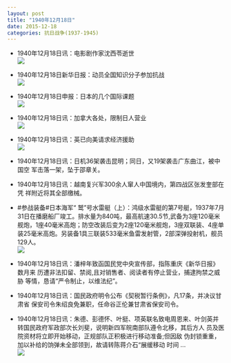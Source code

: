 ```yaml
---
layout: post
title: "1940年12月18日"
date: 2015-12-18
categories: 抗日战争(1937-1945)
---
```


<meta name="referrer" content="no-referrer" />

- 1940年12月18日讯：电影剧作家沈西苓逝世 <br/><img src="https://ww4.sinaimg.cn/large/aca367d8jw1ez47qv3mnbj20hq058756.jpg" />

- 1940年12月18日新华日报：动员全国知识分子参加抗战 <br/><img src="https://ww1.sinaimg.cn/large/aca367d8jw1ez460d4ci2j212c0hs0zp.jpg" />

- 1940年12月18日申报：日本的几个国际课题 <br/><img src="https://ww1.sinaimg.cn/large/aca367d8jw1ez449tccg7j20sv0y9kem.jpg" />

- 1940年12月18日讯：加拿大各处，限制日人营业 <br/><img src="https://ww4.sinaimg.cn/large/aca367d8jw1ez42jbp188j20bj0kmadb.jpg" />

- 1940年12月18日讯：英已向美请求经济援助 <br/><img src="https://ww1.sinaimg.cn/large/aca367d8jw1ez3xc29crlj20uh0dp7am.jpg" />

- 1940年12月18日讯：日机36架袭击昆明；同日，又19架袭击广东曲江，被中国空 军击落一架，坠于邵章关。 

- 1940年12月18日讯：越南复兴军300余人窜人中国境内，第四战区张发奎部在凭 祥附近将其全部缴械。 

- #参战装备#日本海军“ 鹫”号水雷艇（上）：鸿级水雷艇的第7号艇，1937年7月31日在播磨船厂竣工。排水量为840吨，最高航速30.5节,武备为3座120毫米舰炮，1座40毫米高炮；防空改装后变为2座120毫米舰炮，3座双联装、4座单装25毫米高炮。另装备1具三联装533毫米鱼雷发射管，2部深弹投射机，舰员129人。 <br/><img src="https://ww3.sinaimg.cn/large/aca367d8jw1ez3kx7b7wpj20wm0l2grl.jpg" />

- 1940年12月18日讯：潘梓年致函国民党中央宣传部，指陈重庆《新华日报》数月来 历遭非法扣留、禁阅,且对销售者、阅读者有停止营业，捕逮拘禁之威胁 等情，恳请“严令制止，以维法纪”。 

- 1940年12月18日讯：国民政府明令公布《契税暂行条例》，凡17条，并决议甘肃省 保安司令朱绍良免兼职，任命谷正伦兼甘肃省保安司令。 

- 1940年12月18日讯：朱德、彭德怀、叶挺、项英联名致电周恩来、叶剑英并 转国民政府军政部次长刘斐，说明新四军皖南部队遵令北移，其后方人 员及医院资材将立即开始移动，正规部队正积极进行移动准备;但因敌 伪封锁重重，加以补给的饷弹未全部领到，故请转陈蒋介石“展缓移动 时间 ...  <br/><img src="https://ww2.sinaimg.cn/large/aca367d8jw1ez3fpdvlu2j20c80cwdhq.jpg" />

